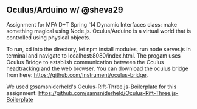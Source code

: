 Oculus/Arduino w/ @sheva29
-----------

Assignment for MFA D+T Spring '14 Dynamic Interfaces class: make something magical using Node.js.
Oculus/Arduino is a virtual world that is controlled using physical objects.

To run, cd into the directory, let npm install modules, run node server.js in terminal and navigate to localhost:8080/index.html.
The progam uses Oculus Bridge to establish communication between the Cculus headtracking and the web browser.
You can download the oculus bridge from here: https://github.com/Instrument/oculus-bridge.

We used @samsniderheld's Oculus-Rift-Three.js-Boilerplate for this assignment: 
https://github.com/samsniderheld/Oculus-Rift-Three.js-Boilerplate
